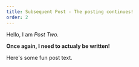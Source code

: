 ```yaml
---
title: Subsequent Post - The posting continues!
order: 2
---
```


Hello, I am _Post Two._

**Once again, I need to actualy be written!**

Here's some fun post text.
